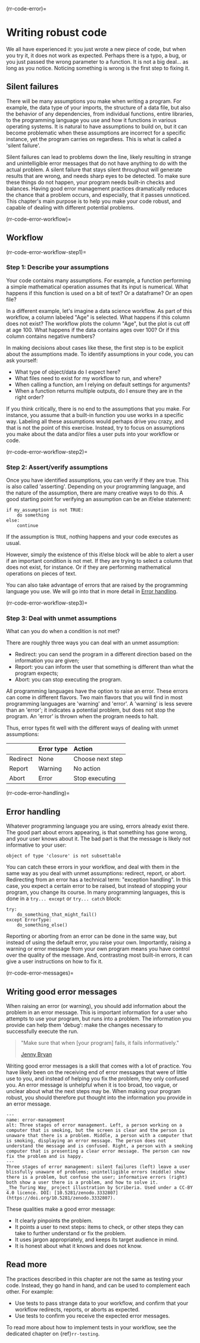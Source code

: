 (rr-code-error)=
# Writing robust code

We all have experienced it: you just wrote a new piece of code, but when you try it, it does not work as expected.
Perhaps there is a typo, a bug, or you just passed the wrong parameter to a function.
It is not a big deal... as long as you notice.
Noticing something is wrong is the first step to fixing it.

## Silent failures
There will be many assumptions you make when writing a program.
For example, the data type of your imports, the structure of a data file, but also the behavior of any dependencies, from individual functions, entire libraries, to the programming language you use and how it functions in various operating systems.
It is natural to have assumptions to build on, but it can become problematic when these assumptions are incorrect for a specific instance, yet the program carries on regardless.
This is what is called a 'silent failure'.

Silent failures can lead to problems down the line, likely resulting in strange and unintelligible error messages that do not have anything to do with the actual problem.
A silent failure that stays silent throughout will generate results that are wrong, and needs sharp eyes to be detected.
To make sure these things do not happen, your program needs built-in checks and balances.
Having good error management practices dramatically reduces the chance that a problem occurs, and especially, that it passes unnoticed.
This chapter's main purpose is to help you make your code robust, and capable of dealing with different potential problems.

(rr-code-error-workflow)=
## Workflow

(rr-code-error-workflow-step1)=
### Step 1: Describe your assumptions

Your code contains many assumptions.
For example, a function performing a simple mathematical operation assumes that its input is numerical.
What happens if this function is used on a bit of text?
Or a dataframe?
Or an open file?

In a different example, let's imagine a data science workflow.
As part of this workflow, a column labeled "Age" is selected.
What happens if this column does not exist?
The workflow plots the column "Age", but the plot is cut off at age 100.
What happens if the data contains ages over 100?
Or if this column contains negative numbers?

In making decisions about cases like these, the first step is to be explicit about the assumptions made.
To identify assumptions in your code, you can ask yourself:

- What type of object/data do I expect here?
- What files need to exist for my workflow to run, and where?
- When calling a function, am I relying on default settings for arguments?
- When a function returns multiple outputs, do I ensure they are in the right order?

If you think critically, there is no end to the assumptions that you make.
For instance, you assume that a built-in function you use works in a specific way.
Labeling all these assumptions would perhaps drive you crazy, and that is not the point of this exercise.
Instead, try to focus on assumptions you make about the data and/or files a user puts into your workflow or code.

(rr-code-error-workflow-step2)=
### Step 2: Assert/verify assumptions

Once you have identified assumptions, you can verify if they are true.
This is also called 'asserting'.
Depending on your programming language, and the nature of the assumption, there are many creative ways to do this.
A good starting point for verifying an assumption can be an if/else statement:

```
if my_assumption is not TRUE:
    do something
else:
    continue
```

If the assumption is `TRUE`, nothing happens and your code executes as usual.

However, simply the existence of this if/else block will be able to alert a user if an important condition is not met.
If they are trying to select a column that does not exist, for instance.
Or if they are performing mathematical operations on pieces of text.

You can also take advantage of errors that are raised by the programming language you use.
We will go into that in more detail in [Error handling](#error-handling).

(rr-code-error-workflow-step3)=
### Step 3: Deal with unmet assumptions

What can you do when a condition is not met?

There are roughly three ways you can deal with an unmet assumption:

- Redirect: you can send the program in a different direction based on the information you are given;
- Report: you can inform the user that something is different than what the program expects;
- Abort: you can stop executing the program.

All programming languages have the option to raise an error.
These errors can come in different flavors.
Two main flavors that you will find in most programming languages are 'warning' and 'error'.
A 'warning' is less severe than an 'error'; it indicates a potential problem, but does not stop the program.
An 'error' is thrown when the program needs to halt.

Thus, error types fit well with the different ways of dealing with unmet assumptions:

|          | Error type | Action           |
|:---------|:-----------|:-----------------|
| Redirect | None       | Choose next step |
| Report   | Warning    | No action        |
| Abort    | Error      | Stop executing   |

(rr-code-error-handling)=
## Error handling

Whatever programming language you are using, errors already exist there.
The good part about errors appearing, is that something has gone wrong, and your user knows about it.
The bad part is that the message is likely not informative to your user:

```output
object of type 'closure' is not subsettable
```

You can catch these errors in your workflow, and deal with them in the same way as you deal with unmet assumptions: redirect, report, or abort.
Redirecting from an error has a technical term: "exception handling".
In this case, you expect a certain error to be raised, but instead of stopping your program, you change its course.
In many programming languages, this is done in a `try... except` or `try... catch` block:

```
try:
    do_something_that_might_fail()
except ErrorType:
    do_something_else()
```

Reporting or aborting from an error can be done in the same way, but instead of using the default error, you raise your own.
Importantly, raising a warning or error message from your own program means you have control over the quality of the message.
And, contrasting most built-in errors, it can give a user instructions on how to fix it.

(rr-code-error-messages)=
## Writing good error messages

When raising an error (or warning), you should add information about the problem in an error message.
This is important information for a user who attempts to use your program, but runs into a problem.
The information you provide can help them 'debug': make the changes necessary to successfully execute the run.

> "Make sure that when [your program] fails, it fails informatively."
>
> [Jenny Bryan](https://github.com/jennybc/debugging#readme)

Writing good error messages is a skill that comes with a lot of practice.
You have likely been on the receiving end of error messages that were of little use to you, and instead of helping you fix the problem, they only confused you.
An error message is unhelpful when it is too broad, too vague, or unclear about what the next steps may be.
When making your program robust, you should therefore put thought into the information you provide in an error message.

```{figure} ../../figures/error-management.*
---
name: error-management
alt: Three stages of error management. Left, a person working on a computer that is smoking, but the screen is clear and the person is unaware that there is a problem. Middle, a person with a computer that is smoking, displaying an error message. The person does not understand the message and is confused. Right, a person with a smoking computer that is presenting a clear error message. The person can now fix the problem and is happy.
---
Three stages of error management: silent failures (left) leave a user blissfully unaware of problems; unintelligible errors (middle) show there is a problem, but confuse the user; informative errors (right) both show a user there is a problem, and how to solve it.
_The Turing Way_ project illustration by Scriberia. Used under a CC-BY 4.0 licence. DOI: [10.5281/zenodo.3332807](https://doi.org/10.5281/zenodo.3332807).
```

These qualities make a good error message:

- It clearly pinpoints the problem.
- It points a user to next steps: items to check, or other steps they can take to further understand or fix the problem.
- It uses jargon appropriately, and keeps its target audience in mind.
- It is honest about what it knows and does not know.

## Read more

The practices described in this chapter are not the same as testing your code.
Instead, they go hand in hand, and can be used to complement each other.
For example:

- Use tests to pass strange data to your workflow, and confirm that your workflow redirects, reports, or aborts as expected.
- Use tests to confirm you receive the expected error messages.

To read more about how to implement tests in your workflow, see the dedicated chapter on {ref}`rr-testing`.